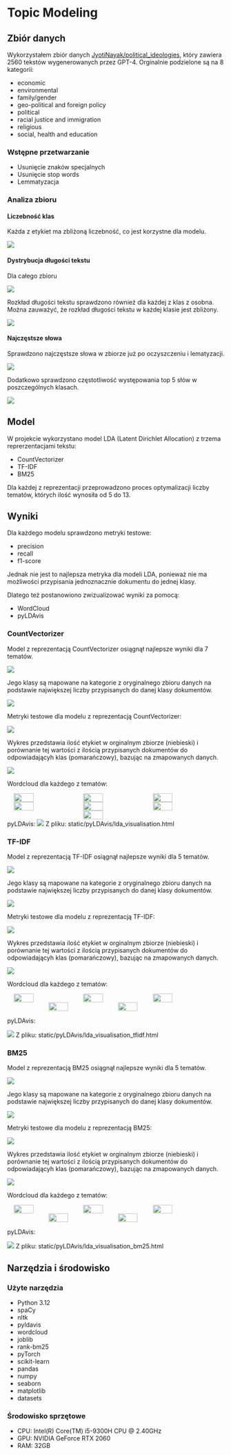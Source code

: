 # Topic Modeling

## Zbiór danych

Wykorzystałem zbiór
danych [JyotiNayak/political_ideologies](https://huggingface.co/datasets/JyotiNayak/political_ideologies?row=5),
który zawiera 2560 tekstów wygenerowanych przez GPT-4. Orginalnie podzielone są na 8 kategorii:

* economic
* environmental
* family/gender
* geo-political and foreign policy
* political
* racial justice and immigration
* religious
* social, health and education

### Wstępne przetwarzanie

* Usunięcie znaków specjalnych
* Usunięcie stop words
* Lemmatyzacja

### Analiza zbioru

#### Liczebność klas

Każda z etykiet ma zbliżoną liczebność, co jest korzystne dla modelu.

<img src="static/plot/plot_2025-01-23 04-53-25_0.png">

#### Dystrybucja długości tekstu

Dla całego zbioru

<img src="static/plot/plot_2025-01-23 04-53-00_0.png">

Rozkład długości tekstu sprawdzono również dla każdej z klas z osobna.
Można zauważyć, że rozkład długości tekstu w każdej klasie jest zbliżony.

<img src="static/plot/plot_2025-01-23 04-53-25_1.png">

#### Najczęstsze słowa

Sprawdzono najczęstsze słowa w zbiorze już po oczyszczeniu i lematyzacji.

<img src="static/plot/plot_2025-01-23 04-53-25_2.png">

Dodatkowo sprawdzono częstotliwość występowania top 5 słów w poszczególnych klasach.

<img src="static/plot/plot_2025-01-23 04-53-25_3.png">

## Model

W projekcie wykorzystano model LDA (Latent Dirichlet Allocation) z trzema reprerzentacjami tekstu:

* CountVectorizer
* TF-IDF
* BM25

Dla każdej z reprezentacji przeprowadzono proces optymalizacji liczby tematów, których ilość wynosiła od 5 do 13.

## Wyniki

Dla każdego modelu sprawdzono metryki testowe:

* precision
* recall
* f1-score

Jednak nie jest to najlepsza metryka dla modeli LDA, ponieważ nie ma możliwości przypisania jednoznacznie dokumentu do
jednej klasy.

Dlatego też postanowiono zwizualizować wyniki za pomocą:

* WordCloud
* pyLDAvis

### CountVectorizer

Model z reprezentacją CountVectorizer osiągnął najlepsze wyniki dla 7 tematów.

<img src="static/imgs/cv_result.png">

Jego klasy są mapowane na kategorie z oryginalnego zbioru danych na podstawie największej liczby przypisanych do danej
klasy dokumentów.

<img src="static/imgs/cv_topic_map.png">

Metryki testowe dla modelu z reprezentacją CountVectorizer:

<img src="static/imgs/cv_metrics.png">

Wykres przedstawia ilość etykiet w orginalnym zbiorze (niebieski) i porównanie tej wartości z ilością
przypisanych dokumentów do odpowiadającyh klas (pomarańczowy), bazując na zmapowanych danych.

<img src="static/plot/plot_2025-01-23 04-53-25_4.png">

Wordcloud dla każdego z tematów:

<div style="display: flex; justify-content: center; gap: 10px;">
    <img src="static/plot/plot_2025-01-23 04-53-25_5.png" width="30%">
    <img src="static/plot/plot_2025-01-23 04-53-25_6.png" width="30%">
    <img src="static/plot/plot_2025-01-23 04-53-25_7.png" width="30%">
</div>
<div style="display: flex; justify-content: center; gap: 10px;">
    <img src="static/plot/plot_2025-01-23 04-53-25_8.png" width="30%">
    <img src="static/plot/plot_2025-01-23 04-53-25_9.png" width="30%">
    <img src="static/plot/plot_2025-01-23 04-53-25_10.png" width="30%">
</div>
<div style="display: flex; justify-content: center; gap: 10px;">
    <img src="static/plot/plot_2025-01-23 04-53-25_11.png" width="30%">
</div>
pyLDAvis:

<img src="static/imgs/cv_pyLDAvis.png">
Z pliku: static/pyLDAvis/lda_visualisation.html

### TF-IDF

Model z reprezentacją TF-IDF osiągnął najlepsze wyniki dla 5 tematów.

<img src="static/imgs/tfidf_result.png">

Jego klasy są mapowane na kategorie z oryginalnego zbioru danych na podstawie największej liczby przypisanych do danej
klasy dokumentów.

<img src="static/imgs/tfidf_topic_map.png">

Metryki testowe dla modelu z reprezentacją TF-IDF:

<img src="static/imgs/tfidf_metrics.png">

Wykres przedstawia ilość etykiet w orginalnym zbiorze (niebieski) i porównanie tej wartości z ilością
przypisanych dokumentów do odpowiadającyh klas (pomarańczowy), bazując na zmapowanych danych.

<img src="static/plot/plot_2025-01-23 04-53-25_12.png">

Wordcloud dla każdego z tematów:

<div style="display: flex; justify-content: center; gap: 10px;">
    <img src="static/plot/plot_2025-01-23 04-53-25_14.png" width="30%">
    <img src="static/plot/plot_2025-01-23 04-53-25_15.png" width="30%">
    <img src="static/plot/plot_2025-01-23 04-53-25_13.png" width="30%">
</div>
<div style="display: flex; justify-content: center; gap: 10px;">
    <img src="static/plot/plot_2025-01-23 04-53-25_16.png" width="30%">
    <img src="static/plot/plot_2025-01-23 04-53-25_17.png" width="30%">
</div>

pyLDAvis:

<img src="static/imgs/tfidf_pyLDAvis.png">
Z pliku: static/pyLDAvis/lda_visualisation_tfidf.html

### BM25

Model z reprezentacją BM25 osiągnął najlepsze wyniki dla 5 tematów.

<img src="static/imgs/bm_result.png">

Jego klasy są mapowane na kategorie z oryginalnego zbioru danych na podstawie największej liczby przypisanych do danej
klasy dokumentów.

<img src="static/imgs/bm_topic_map.png">

Metryki testowe dla modelu z reprezentacją BM25:

<img src="static/imgs/bm_metrics.png">

Wykres przedstawia ilość etykiet w orginalnym zbiorze (niebieski) i porównanie tej wartości z ilością
przypisanych dokumentów do odpowiadającyh klas (pomarańczowy), bazując na zmapowanych danych.

<img src="static/plot/plot_2025-01-23 04-53-25_18.png">

Wordcloud dla każdego z tematów:

<div style="display: flex; justify-content: center; gap: 10px;">
    <img src="static/plot/plot_2025-01-23 04-53-25_19.png" width="30%">
    <img src="static/plot/plot_2025-01-23 04-53-25_20.png" width="30%">
    <img src="static/plot/plot_2025-01-23 04-53-25_21.png" width="30%">
</div>
<div style="display: flex; justify-content: center; gap: 10px;">
    <img src="static/plot/plot_2025-01-23 04-53-25_22.png" width="30%">
    <img src="static/plot/plot_2025-01-23 04-53-25_23.png" width="30%">
</div>

pyLDAvis:

<img src="static/imgs/bm_pyLDAvis.png">
Z pliku: static/pyLDAvis/lda_visualisation_bm25.html

## Narzędzia i środowisko

### Użyte narzędzia

* Python 3.12
* spaCy
* nltk
* pyldavis
* wordcloud
* joblib
* rank-bm25
* pyTorch
* scikit-learn
* pandas
* numpy
* seaborn
* matplotlib
* datasets

### Środowisko sprzętowe

* CPU: Intel(R) Core(TM) i5-9300H CPU @ 2.40GHz
* GPU: NVIDIA GeForce RTX 2060
* RAM: 32GB